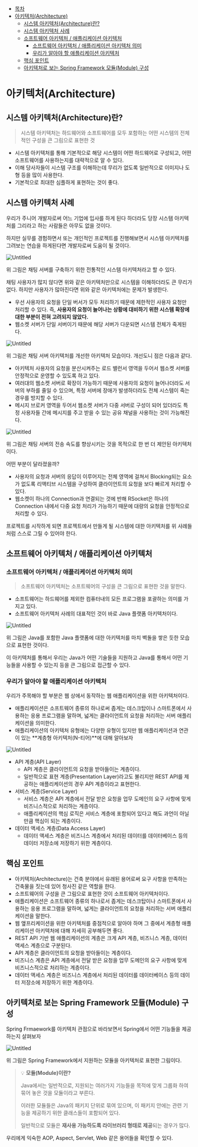* [목차](#목차)
* [아키텍처(Architecture)](#아키텍처architecture)
    + [시스템 아키텍처(Architecture)란?](#시스템-아키텍처architecture란)
    + [시스템 아키텍처 사례](#시스템-아키텍처-사례)
    + [소프트웨어 아키텍처 / 애플리케이션 아키텍처](#소프트웨어-아키텍처--애플리케이션-아키텍처)
        + [소프트웨어 아키텍처 / 애플리케이션 아키텍처 의미](#소프트웨어-아키텍처--애플리케이션-아키텍처-의미)
        + [우리가 알아야 할 애플리케이션 아키텍처](#우리가-알아야-할-애플리케이션-아키텍처)
    + [핵심 포인트](#핵심-포인트)
    + [아키텍처로 보는 Spring Framework 모듈(Module) 구성](#아키텍처로-보는-spring-framework-모듈module-구성)

# 아키텍처(Architecture)

## 시스템 아키텍처(Architecture)란?

> 시스템 아키텍처는 하드웨어와 소프트웨어를 모두 포함하는 어떤 시스템의 전체적인 구성을 큰 그림으로 표현한 것
> 
- 시스템 아키텍처를 통해 기본적으로 해당 시스템이 어떤 하드웨어로 구성되고, 어떤 소프트웨어를 사용하는지를 대략적으로 알 수 있다.
- 이해 당사자들이 시스템 구조를 이해하는데 무리가 없도록 일반적으로 이미지나 도형 등을 많이 사용한다.
- 기본적으로 최대한 심플하게 표현하는 것이 좋다.

## 시스템 아키텍처 사례

우리가 주니어 개발자로써 어느 기업에 입사를 하게 된다 하더라도 당장 시스템 아키텍처를 그리라고 하는 사람들은 아무도 없을 것이다.

하지만 실무를 경험하면서 또는 개인적인 프로젝트를 진행해보면서 시스템 아키텍처를 그려보는 연습을 하게된다면 개발자로써 도움이 될 것이다.

![Untitled](https://s3.us-west-2.amazonaws.com/secure.notion-static.com/0cd78f83-6bf2-4cd7-b6f2-2892dbcfbe28/Untitled.png?X-Amz-Algorithm=AWS4-HMAC-SHA256&X-Amz-Content-Sha256=UNSIGNED-PAYLOAD&X-Amz-Credential=AKIAT73L2G45EIPT3X45%2F20221012%2Fus-west-2%2Fs3%2Faws4_request&X-Amz-Date=20221012T053630Z&X-Amz-Expires=86400&X-Amz-Signature=14ad8f7adef209be4e9f9ea75f1ea5b2583983d19174f0cddc34748fb7e2ea14&X-Amz-SignedHeaders=host&response-content-disposition=filename%20%3D%22Untitled.png%22&x-id=GetObject)

위 그림은 채팅 서버를 구축하기 위한 전통적인 시스템 아키텍처라고 할 수 있다.

채팅 사용자가 많지 않다면 위와 같은 아키텍처만으로 시스템을 이해하더라도 큰 무리가 없다. 하지만 사용자가 많아진다면 위와 같은 아키텍처에는 문제가 발생한다.

- 우선 사용자의 요청을 단일 버서가 모두 처리하기 때문에 제한적인 사용자 요청만 처리할 수 있다. 즉, **사용자의 요청이 늘어나는 상황에 대비하기 위한 시스템 확장에 대한 부분이 전혀 고려되지 않았다.**
- 웹소켓 서버가 단일 서버이기 때문에 해당 서버가 다운되면 시스템 전체가 죽게된다.

![Untitled](https://s3.us-west-2.amazonaws.com/secure.notion-static.com/0b3c94d3-0554-4b71-ab41-dbbbdafb8025/Untitled.png?X-Amz-Algorithm=AWS4-HMAC-SHA256&X-Amz-Content-Sha256=UNSIGNED-PAYLOAD&X-Amz-Credential=AKIAT73L2G45EIPT3X45%2F20221012%2Fus-west-2%2Fs3%2Faws4_request&X-Amz-Date=20221012T053644Z&X-Amz-Expires=86400&X-Amz-Signature=21f753b138555b7ff9211ac4758e6381f86ad81f639ef9a1cd39a70a06cbe500&X-Amz-SignedHeaders=host&response-content-disposition=filename%20%3D%22Untitled.png%22&x-id=GetObject)

위 그림은 채팅 서버 아키텍처를 개선한 아키텍처 모습이다. 개선도니 점은 다음과 같다.

- 아키텍처 사용자의 요청을 분산시켜주는 로드 밸런서 영역을 두어서 웹소켓 서버를 안정적으로 운영할 수 있도록 하고 있다.
- 여러대의 웹소켓 서버로 확장이 가능하기 때문에 사용자의 요청이 늘어나더라도 서버의 부하를 줄일 수 있으며, 특정 서버에 장애가 발생하더라도 전체 시스템이 죽는 경우를 방지할 수 있다.
- 메시지 브로커 영역을 두어서 웹소켓 서버가 다중 서버로 구성이 되어 있더라도 특정 사용자들 간에 메시지를 주고 받을 수 있는 공유 채널을 사용하는 것이 가능해진다.

![Untitled](https://s3.us-west-2.amazonaws.com/secure.notion-static.com/17f137bd-9f35-4131-90ec-c8c18fdacc58/Untitled.png?X-Amz-Algorithm=AWS4-HMAC-SHA256&X-Amz-Content-Sha256=UNSIGNED-PAYLOAD&X-Amz-Credential=AKIAT73L2G45EIPT3X45%2F20221012%2Fus-west-2%2Fs3%2Faws4_request&X-Amz-Date=20221012T053657Z&X-Amz-Expires=86400&X-Amz-Signature=c865113f5876668ef74fc347518efe3db6eaad0800f16388eb83605f74a4f96b&X-Amz-SignedHeaders=host&response-content-disposition=filename%20%3D%22Untitled.png%22&x-id=GetObject)

위 그림은 채팅 서버의 전송 속도를 향상시키는 것을 목적으로 한 번 더 제안된 아키텍처이다.

어떤 부분이 달라졌을까?

- 사용자의 요청과 서버의 응답이 이루어지는 전체 영역에 걸쳐서 Blocking되는 요소가 없도록 리액티브 시스템을 구성하여 클라이언트의 요청을 보다 빠르게 처리할 수 있다.
- 웹소켓이 하나의 Connection과 연결되는 것에 반해 RSocket은 하나의 Connection 내에서 다중 요청 처리가 가능하기 때문에 대량의 요청을 안정적으로 처리할 수 있다.

프로젝트를 시작하게 되면 프로젝트에서 만들게 될 시스템에 대한 아키텍처를 위 사례들처럼 스스로 그릴 수 있어야 한다.

## 소프트웨어 아키텍처 / 애플리케이션 아키텍처

### 소프트웨어 아키텍처 / 애플리케이션 아키텍처 의미

> 소프트웨어 아키텍처는 소프트웨어의 구성을 큰 그림으로 표현한 것을 말한다.
> 
- 소프트웨어는 하드웨어를 제외한 컴퓨터내의 모든 프로그램을 포괄하는 의미를 가지고 있다.
- 소프트웨어 아키텍처 사례의 대표적인 것이 바로 Java 플랫폼 아키텍처이다.

![Untitled](https://s3.us-west-2.amazonaws.com/secure.notion-static.com/74f33bdb-e64c-4862-a4f7-838f2f4bd6da/Untitled.png?X-Amz-Algorithm=AWS4-HMAC-SHA256&X-Amz-Content-Sha256=UNSIGNED-PAYLOAD&X-Amz-Credential=AKIAT73L2G45EIPT3X45%2F20221012%2Fus-west-2%2Fs3%2Faws4_request&X-Amz-Date=20221012T053709Z&X-Amz-Expires=86400&X-Amz-Signature=e566bfa1e845dbc13e6117401aabe454b7076ccd7376a99512579bdb0b07e656&X-Amz-SignedHeaders=host&response-content-disposition=filename%20%3D%22Untitled.png%22&x-id=GetObject)

위 그림은 Java를 포함한 Java 플랫폼에 대한 아키텍처를 마치 벽돌을 쌓은 듯한 모습으로 표현한 것이다. 

이 아키텍처를 통해서 우리는 Java가 어떤 기술들을 지원하고 Java를 통해서 어떤 기능들을 사용할 수 있는지 등을 큰 그림으로 접근할 수 있다.

### 우리가 알아야 할 애플리케이션 아키텍처

우리가 주목해야 할 부분은 웹 상에서 동작하는 웹 애플리케이션을 위한 아키텍처이다.

- 애플리케이션은 소프트웨어 종류의 하나로써 좁게는 데스크탑이나 스마트폰에서 사용하는 응용 프로그램을 말하며, 넓게는 클라이언트의 요청을 처리하는 서버 애플리케이션을 의미한다.
- 애플리케이션의 아키텍처 유형에는 다양한 유형이 있지만 웹 애플리케이션과 연관이 있는 **계층형 아키텍처(N-티어)**에 대해 알아보자

![Untitled](https://s3.us-west-2.amazonaws.com/secure.notion-static.com/00c38d20-ce99-455d-85c0-fda026782903/Untitled.png?X-Amz-Algorithm=AWS4-HMAC-SHA256&X-Amz-Content-Sha256=UNSIGNED-PAYLOAD&X-Amz-Credential=AKIAT73L2G45EIPT3X45%2F20221012%2Fus-west-2%2Fs3%2Faws4_request&X-Amz-Date=20221012T053719Z&X-Amz-Expires=86400&X-Amz-Signature=8a8c34e45e0b95d44556ba94618f2fe948cd13a2e82b99471a65a22c3b58bb66&X-Amz-SignedHeaders=host&response-content-disposition=filename%20%3D%22Untitled.png%22&x-id=GetObject)

- API 계층(API Layer)
    - API 계층은 클라이언트의 요청을 받아들이는 계층이다.
    - 일반적으로 표현 계층(Presentation Layer)라고도 불리지만 REST API를 제공하는 애플리케이션의 경우 API 계층이라고 표현한다.
- 서비스 계층(Service Layer)
    - 서비스 계층은 API 계층에서 전달 받은 요청을 업무 도메인의 요구 사항에 맞게 비즈니스적으로 처리하는 계층이다.
    - 애플리케이션의 핵심 로직은 서비스 계층에 포함되어 있다고 해도 과언이 아닐만큼 핵심이 되는 계층이다.
- 데이터 액세스 계층(Data Access Layer)
    - 데이터 액세스 계층은 비즈니스 계층에서 처리된 데이터를 데이터베이스 등의 데이터 저장소에 저장하기 위한 계층이다.

## 핵심 포인트

- 아키텍처(Architecture)는 건축 분야에서 유래된 용어로써 요구 사항을 만족하는 건축물을 짓는데 있어 청사진 같은 역할을 한다.
- 소프트웨어의 구성을 큰 그림으로 표현한 것이 소프트웨어 아키텍처이다.
- 애플리케이션은 소프트웨어 종류의 하나로서 좁게는 데스크탑이나 스마트폰에서 사용하는 응용 프로그램을 말하며, 넓게는 클라이언트의 요청을 처리하는 서버 애플리케이션을 말한다.
- 웹 앺프리케이션을 위한 아키텍처를 중점적으로 알아야 하며 그 중에서 계층형 애플리케이션 아키텍처에 대해 자세히 공부해두면 좋다.
- REST API 기반 웹 애플리케이션의 계층은 크게 API 계층, 비즈니스 계층, 데이터 액세스 계층으로 구분된다.
- API 계층은 클라이언트의 요청을 받아들이는 계층이다.
- 비즈니스 계층은 API 계층에서 전달 받은 요청을 업무 도메인의 요구 사항에 맞게 비즈니스적으로 처리하는 계층이다.
- 데이터 액세스 계층은 비즈니스 계층에서 처리된 데이터를 데이터베이스 등의 데이터 저장소에 저장하기 위한 계층이다.

## 아키텍처로 보는 Spring Framework 모듈(Module) 구성

Spring Frmaework를 아키텍처 관점으로 바라보면서 Spring에서 어떤 기능들을 제공하는지 살펴보자

![Untitled](https://s3.us-west-2.amazonaws.com/secure.notion-static.com/7e1c8867-11b1-4d69-827d-75e630881fe3/Untitled.png?X-Amz-Algorithm=AWS4-HMAC-SHA256&X-Amz-Content-Sha256=UNSIGNED-PAYLOAD&X-Amz-Credential=AKIAT73L2G45EIPT3X45%2F20221012%2Fus-west-2%2Fs3%2Faws4_request&X-Amz-Date=20221012T053800Z&X-Amz-Expires=86400&X-Amz-Signature=b4ef3d2bb671a22c2b7552a757ac3db867fe7483df61d3916779a8aad7084da3&X-Amz-SignedHeaders=host&response-content-disposition=filename%20%3D%22Untitled.png%22&x-id=GetObject)

위 그림은 Spring Framework에서 지원하는 모듈을 아키텍처로 표현한 그림이다.


>💡 **모듈(Module)이란?**
>
>Java에서는 일반적으로, 지원되는 여러가지 기능들을 목적에 맞게 그룹화 하여 묶어 놓은 것을 모듈이라고 부른다. 
>
> 이러한 모듈들은 Java의 패키지 단위로 묶여 있으며, 이 패키지 안에는 관련 기능을 제공하기 위한 클래스들이 포함되어 있다.
>
> 일반적으로 모듈은 **재사용 가능하도록 라이브러리 형태로 제공**되는 경우가 많다.


우리에게 익숙한 AOP, Aspect, Servlet, Web 같은 용어들을 확인할 수 있다.